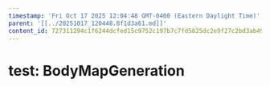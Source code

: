 ```yaml
---
timestamp: 'Fri Oct 17 2025 12:04:48 GMT-0400 (Eastern Daylight Time)'
parent: '[[../20251017_120448.8f1d3a61.md]]'
content_id: 727311294c1f6244dcfed15c9752c197b7c7fd5825dc2e9f27c2bd3ab49fdb00
---
```


# test: BodyMapGeneration
